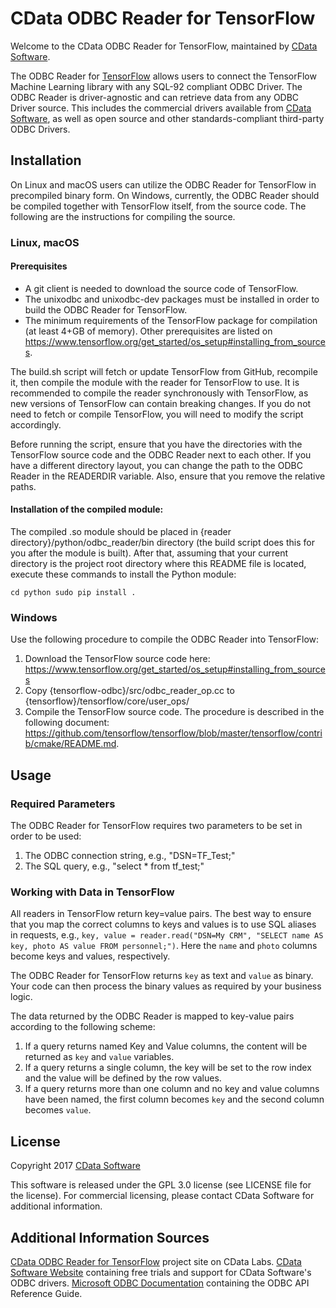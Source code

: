 # CData ODBC Reader for TensorFlow 

Welcome to the CData ODBC Reader for TensorFlow, maintained by [CData Software](http://www.cdata.com).

The ODBC Reader for [TensorFlow](https://www.tensorflow.org) allows users to connect the TensorFlow Machine Learning library with 
any SQL-92 compliant ODBC Driver.  The ODBC Reader is driver-agnostic and can retrieve data from any ODBC Driver source. This 
includes the commercial drivers available from [CData Software](http://www.cdata.com/odbc/), as well as open source and other 
standards-compliant third-party ODBC Drivers.

## Installation

On Linux and macOS users can utilize the ODBC Reader for TensorFlow in precompiled binary form. On Windows, currently, the ODBC Reader should be compiled together with TensorFlow itself, from the source code. The following are the instructions for compiling the 
source.

### Linux, macOS

#### Prerequisites

- A git client is needed to download the source code of TensorFlow.
- The unixodbc and unixodbc-dev packages must be installed in order to build the ODBC Reader for TensorFlow.
- The minimum requirements of the TensorFlow package for compilation (at least 4+GB of memory). Other prerequisites are listed on <https://www.tensorflow.org/get_started/os_setup#installing_from_sources>.  

The build.sh script will fetch or update TensorFlow from GitHub, recompile it, then compile the module with the reader for TensorFlow to use. It is recommended to compile the reader synchronously with TensorFlow, as new versions of TensorFlow can contain breaking changes. If you do not need to fetch or compile TensorFlow, you will need to modify the script accordingly.

Before running the script, ensure that you have the directories with the TensorFlow source code and the ODBC Reader next to each other. If you have a different directory layout, you can change the path to the ODBC Reader in the READERDIR variable. Also, ensure that you remove the relative paths.  

#### Installation of the compiled module:

The compiled .so module should be placed in {reader directory}/python/odbc_reader/bin directory (the build script does this for you after the module is built). After that, assuming that your current directory is the project root directory where this README file is located, execute these commands to install the Python module: 

`cd python
sudo pip install .`


### Windows

Use the following procedure to compile the ODBC Reader into TensorFlow:

 1. Download the TensorFlow source code here: <https://www.tensorflow.org/get_started/os_setup#installing_from_sources> 
 2. Copy {tensorflow-odbc}/src/odbc_reader_op.cc to {tensorflow}/tensorflow/core/user_ops/
 3. Compile the TensorFlow source code. The procedure is described in the following document: <https://github.com/tensorflow/tensorflow/blob/master/tensorflow/contrib/cmake/README.md>. 

## Usage

### Required Parameters

The ODBC Reader for TensorFlow requires two parameters to be set in order to be used: 

1. The ODBC connection string, e.g., "DSN=TF_Test;"
2. The SQL query, e.g., "select * from tf_test;"

### Working with Data in TensorFlow

All readers in TensorFlow return key=value pairs. The best way to ensure that you map the correct columns to keys and values is to use SQL aliases in requests, e.g., `key, value = reader.read("DSN=My CRM", "SELECT name AS key, photo AS value FROM personnel;")`. Here the `name` and `photo` columns become keys and values, respectively. 

The ODBC Reader for TensorFlow returns `key` as text and `value` as binary. Your code can then process the binary values as required by your business logic. 

The data returned by the ODBC Reader is mapped to key-value pairs according to the following scheme:

1. If a query returns named Key and Value columns, the content will be returned as `key` and `value` variables. 
2. If a query returns a single column, the key will be set to the row index and the value will be defined by the row values.  
3. If a query returns more than one column and no key and value columns have been named, the first column becomes `key` and the second column becomes `value`.


## License

Copyright 2017 [CData Software](http://www.cdata.com)

This software is released under the GPL 3.0 license (see LICENSE file for the license).  For commercial licensing, please contact CData Software for additional information. 

## Additional Information Sources

[CData ODBC Reader for TensorFlow](http://www.cdata.com/labs/tensorflow/) project site on CData Labs.
[CData Software Website](http://www.cdata.com/) containing free trials and support for CData Software's ODBC drivers.
[Microsoft ODBC Documentation](https://msdn.microsoft.com/en-us/library/ms714177) containing the ODBC API Reference Guide.

















